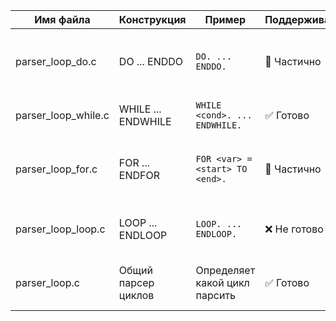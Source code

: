 | Имя файла            | Конструкция         | Пример                          | Поддерживается | Комментарий                                 |
| -------------------- | ------------------- | ------------------------------- | -------------- | ------------------------------------------- |
| parser_loop_do.c     | DO ... ENDDO        | `DO. ... ENDDO.`                | 🔲 Частично    | Основной цикл DO, нужна доработка тела      |
| parser_loop_while.c  | WHILE ... ENDWHILE  | `WHILE <cond>. ... ENDWHILE.`   | ✅ Готово      | Парсер работает корректно                   |
| parser_loop_for.c    | FOR ... ENDFOR      | `FOR <var> = <start> TO <end>.` | 🔲 Частично    | Нужно реализовать обработку выражений цикла |
| parser_loop_loop.c   | LOOP ... ENDLOOP    | `LOOP. ... ENDLOOP.`            | ❌ Не готово   | Пока отсутствует полная реализация          |
| parser_loop.c        | Общий парсер циклов | Определяет какой цикл парсить   | ✅ Готово      | Работает, вызывает конкретные парсеры       |
